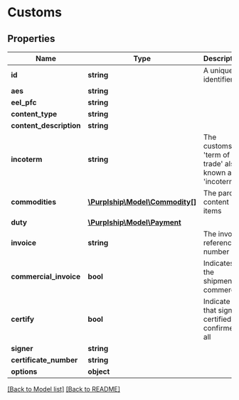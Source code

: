 # Customs

## Properties
Name | Type | Description | Notes
------------ | ------------- | ------------- | -------------
**id** | **string** | A unique identifier | [optional] 
**aes** | **string** |  | [optional] 
**eel_pfc** | **string** |  | [optional] 
**content_type** | **string** |  | [optional] 
**content_description** | **string** |  | [optional] 
**incoterm** | **string** | The customs &#x27;term of trade&#x27; also known as &#x27;incoterm&#x27; | [optional] 
**commodities** | [**\Purplship\Model\Commodity[]**](Commodity.md) | The parcel content items | [optional] 
**duty** | [**\Purplship\Model\Payment**](Payment.md) |  | [optional] 
**invoice** | **string** | The invoice reference number | [optional] 
**commercial_invoice** | **bool** | Indicates if the shipment is commercial | [optional] 
**certify** | **bool** | Indicate that signer certified confirmed all | [optional] 
**signer** | **string** |  | [optional] 
**certificate_number** | **string** |  | [optional] 
**options** | **object** |  | [optional] 

[[Back to Model list]](../../README.md#documentation-for-models) [[Back to README]](../../README.md)

